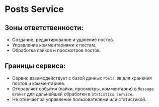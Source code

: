 # Posts Service

## Зоны ответственности:
- Создание, редактирование и удаление постов.
- Управление комментариями к постам.
- Обработка лайков и просмотров постов.

## Границы сервиса:
- Сервис взаимодействует с базой данных `Posts DB` для хранения постов и комментариев.
- Отправляет события (лайки, просмотры, комментарии) в `Message Broker` для дальнейшей обработки в `Statistics Service`.
- Не отвечает за управление пользователями или статистикой.